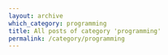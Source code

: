 ```yaml
---
layout: archive
which_category: programming
title: All posts of category 'programming'
permalink: /category/programming
---
```

